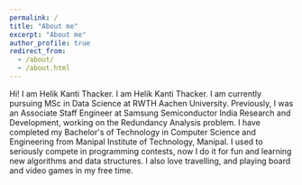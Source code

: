 ```yaml
---
permalink: /
title: "About me"
excerpt: "About me"
author_profile: true
redirect_from: 
  - /about/
  - /about.html
---
```


Hi! I am Helik Kanti Thacker. I am Helik Kanti Thacker. I am currently pursuing MSc in Data Science at RWTH Aachen University. Previously, I was an Associate Staff Engineer at Samsung Semiconductor India Research and Development, working on the Redundancy Analysis problem. I have completed my Bachelor's of Technology in Computer Science and Engineering from Manipal Institute of Technology, Manipal. I used to seriously compete in programming contests, now I do it for fun and learning new algorithms and data structures. I also love travelling, and playing board and video games in my free time.

<!--Add some more content here :)  
Currently under maintenance -->  
